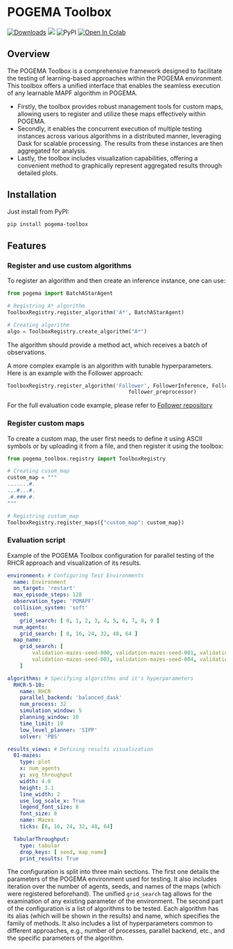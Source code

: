 # POGEMA Toolbox

[![Downloads](https://static.pepy.tech/badge/pogema-toolbox)](https://pepy.tech/project/pogema-toolbox)
[<img src="https://img.shields.io/badge/license-Apache_2.0-blue">](https://github.com/tinkoff-ai/CORL/blob/main/LICENSE)
![PyPI](https://img.shields.io/pypi/v/pogema-toolbox?color=blue)
[![Open In Colab](https://colab.research.google.com/assets/colab-badge.svg)](https://colab.research.google.com/drive/1XcLr-EmcgctKta3H1-zac_mnPqmG4Xxj?usp=sharing)

## Overview 

The POGEMA Toolbox is a comprehensive framework designed to facilitate the testing of learning-based approaches within the POGEMA environment. This toolbox offers a unified interface that enables the seamless execution of any learnable MAPF algorithm in POGEMA. 

- Firstly, the toolbox provides robust management tools for custom maps, allowing users to register and utilize these maps effectively within POGEMA. 
- Secondly, it enables the concurrent execution of multiple testing instances across various algorithms in a distributed manner, leveraging Dask for scalable processing. The results from these instances are then aggregated for analysis. 
- Lastly, the toolbox includes visualization capabilities, offering a convenient method to graphically represent aggregated results through detailed plots.

## Installation

Just install from PyPI:

```bash
pip install pogema-toolbox
```

## Features

### Register and use custom algorithms

To register an algorithm and then create an inference instance, one can use:

```python
from pogema import BatchAStarAgent

# Registring A* algorithm
ToolboxRegistry.register_algorithm('A*', BatchAStarAgent)

# Creating algorithm
algo = ToolboxRegistry.create_algorithm("A*")
```

The algorithm should provide a method act, which receives a batch of observations.

A more complex example is an algorithm with tunable hyperparameters. Here is an example with the Follower approach:
```python
ToolboxRegistry.register_algorithm('Follower', FollowerInference, FollowerInferenceConfig,
                                       follower_preprocessor)
```
For the full evaluation code example, please refer to [Follower repository](https://github.com/AIRI-Institute/learn-to-follow/blob/main/eval.py)

### Register custom maps

To create a custom map, the user first needs to define it using ASCII symbols or by uploading it from a file, and then register it using the toolbox:

```python
from pogema_toolbox.registry import ToolboxRegistry

# Creating cusom_map
custom_map = """
.......#.
...#...#.
.#.###.#.
"""

# Registring custom_map
ToolboxRegistry.register_maps({"custom_map": custom_map})
```

### Evaluation script

Example of the POGEMA Toolbox configuration for parallel testing of the RHCR approach and visualization of its results.

```yaml
environment: # Configuring Test Environments
  name: Environment
  on_target: 'restart'
  max_episode_steps: 128
  observation_type: 'POMAPF'
  collision_system: 'soft'
  seed: 
    grid_search: [ 0, 1, 2, 3, 4, 5, 6, 7, 8, 9 ]
  num_agents:
    grid_search: [ 8, 16, 24, 32, 48, 64 ]
  map_name:
    grid_search: [
        validation-mazes-seed-000, validation-mazes-seed-001, validation-mazes-seed-002, 
        validation-mazes-seed-003, validation-mazes-seed-004, validation-mazes-seed-005, 
    ]

algorithms: # Specifying algorithms and it's hyperparameters
  RHCR-5-10:
    name: RHCR
    parallel_backend: 'balanced_dask'
    num_process: 32
    simulation_window: 5
    planning_window: 10
    time_limit: 10
    low_level_planner: 'SIPP'
    solver: 'PBS'

results_views: # Defining results visualization 
  01-mazes:
    type: plot
    x: num_agents
    y: avg_throughput
    width: 4.0
    height: 3.1
    line_width: 2
    use_log_scale_x: True
    legend_font_size: 8
    font_size: 8
    name: Mazes
    ticks: [8, 16, 24, 32, 48, 64]

  TabularThroughput:
    type: tabular
    drop_keys: [ seed, map_name]
    print_results: True
```

The configuration is split into three main sections. The first one details the parameters of the POGEMA environment used for testing. It also includes iteration over the number of agents, seeds, and names of the maps (which were registered beforehand). The unified `grid_search` tag allows for the examination of any existing parameter of the environment. The second part of the configuration is a list of algorithms to be tested. Each algorithm has its alias (which will be shown in the results) and name, which specifies the family of methods. It also includes a list of hyperparameters common to different approaches, e.g., number of processes, parallel backend, etc., and the specific parameters of the algorithm.

